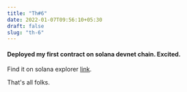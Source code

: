 ```yaml
---
title: "Th#6"
date: 2022-01-07T09:56:10+05:30
draft: false
slug: "th-6"
---
```

#### Deployed my first contract on solana devnet chain. Excited.
Find it on solana explorer [link](https://explorer.solana.com/address/D9uBSwgrTqsjC74RvNDfRdkyq7BdMdX5paU5spzNEEH2?cluster=devnet).

That's all folks.
